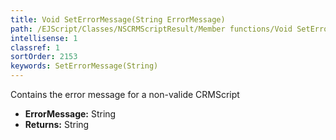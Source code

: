 ```yaml
---
title: Void SetErrorMessage(String ErrorMessage)
path: /EJScript/Classes/NSCRMScriptResult/Member functions/Void SetErrorMessage(String p_0)
intellisense: 1
classref: 1
sortOrder: 2153
keywords: SetErrorMessage(String)
---
```



Contains the error message for a non-valide CRMScript



* **ErrorMessage:** String
* **Returns:** String


